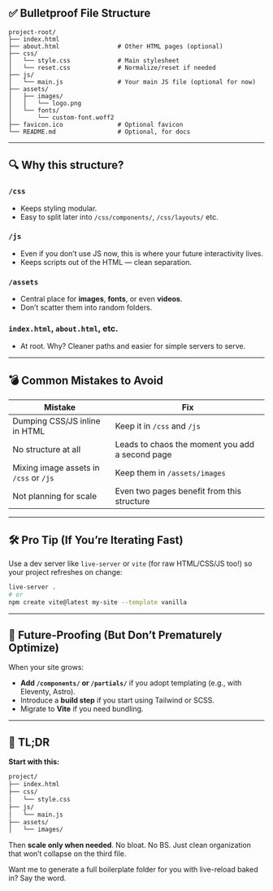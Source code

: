 
## ✅ Bulletproof File Structure

```plaintext
project-root/
├── index.html
├── about.html                # Other HTML pages (optional)
├── css/
│   └── style.css             # Main stylesheet
│   └── reset.css             # Normalize/reset if needed
├── js/
│   └── main.js               # Your main JS file (optional for now)
├── assets/
│   ├── images/
│   │   └── logo.png
│   └── fonts/
│       └── custom-font.woff2
├── favicon.ico               # Optional favicon
└── README.md                 # Optional, for docs
```

---

## 🔍 Why this structure?

### `/css`

* Keeps styling modular.
* Easy to split later into `/css/components/`, `/css/layouts/` etc.

### `/js`

* Even if you don’t use JS now, this is where your future interactivity lives.
* Keeps scripts out of the HTML — clean separation.

### `/assets`

* Central place for **images**, **fonts**, or even **videos**.
* Don’t scatter them into random folders.

### `index.html`, `about.html`, etc.

* At root. Why? Cleaner paths and easier for simple servers to serve.

---

## 💣 Common Mistakes to Avoid

| Mistake                                | Fix                                             |
| -------------------------------------- | ----------------------------------------------- |
| Dumping CSS/JS inline in HTML          | Keep it in `/css` and `/js`                     |
| No structure at all                    | Leads to chaos the moment you add a second page |
| Mixing image assets in `/css` or `/js` | Keep them in `/assets/images`                   |
| Not planning for scale                 | Even two pages benefit from this structure      |

---

## 🛠 Pro Tip (If You’re Iterating Fast)

Use a dev server like `live-server` or `vite` (for raw HTML/CSS/JS too!) so your project refreshes on change:

```bash
live-server .
# or
npm create vite@latest my-site --template vanilla
```

---

## 🧠 Future-Proofing (But Don’t Prematurely Optimize)

When your site grows:

* **Add `/components/` or `/partials/`** if you adopt templating (e.g., with Eleventy, Astro).
* Introduce a **build step** if you start using Tailwind or SCSS.
* Migrate to **Vite** if you need bundling.

---

## 🏁 TL;DR

**Start with this:**

```bash
project/
├── index.html
├── css/
│   └── style.css
├── js/
│   └── main.js
├── assets/
│   └── images/
```

Then **scale only when needed**.
No bloat. No BS. Just clean organization that won’t collapse on the third file.

Want me to generate a full boilerplate folder for you with live-reload baked in? Say the word.

